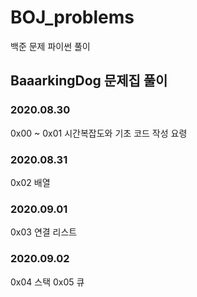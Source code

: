 ﻿# BOJ_problems
백준 문제 파이썬 풀이

## BaaarkingDog 문제집 풀이
### 2020.08.30
0x00 ~ 0x01 시간복잡도와 기초 코드 작성 요령
### 2020.08.31
0x02 배열
### 2020.09.01
0x03 연결 리스트
### 2020.09.02
0x04 스택
0x05 큐
